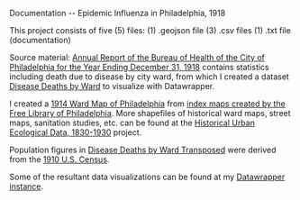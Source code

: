 Documentation -- Epidemic Influenza in Philadelphia, 1918

This project consists of five (5) files:
(1) .geojson file
(3) .csv files
(1) .txt file (documentation)

Source material:
[Annual Report of the Bureau of Health of the City of Philadelphia for the Year Ending December 31, 1918](http://hdl.handle.net/2027/spo.1340flu.0012.431) contains statistics including death due to disease by city ward, from which I created a dataset [Disease Deaths by Ward](https://github.com/cynthiaheider/projects/influenza1918/blob/master/DiseaseDeathsbyWardPhila1918.csv) to visualize with Datawrapper.

I created a [1914 Ward Map of Philadelphia](projects/influenza1918/1914_PhilaWardMap.geojson) from [index maps created by the Free Library of Philadelphia](https://drive.google.com/file/d/1KzN_cSo1mFJasI2PpDKWoB3e6XeWuVEC/view). More shapefiles of historical ward maps, street maps, sanitation studies, etc. can be found at the [Historical Urban Ecological Data, 1830-1930](https://www.icpsr.umich.edu/web/ICPSR/studies/35617/datadocumentation) project.

Population figures in [Disease Deaths by Ward Transposed](https://github.com/cynthiaheider/projects/influenza1918/blob/master/DiseaseDeathsbyWardPhila1918-Transposed.csv) were derived from the [1910 U.S. Census](https://www2.census.gov/prod2/decennial/documents/41033935v35-41ch3.pdf).

Some of the resultant data visualizations can be found at my [Datawrapper instance](https://app.datawrapper.de/mycharts/34860).
